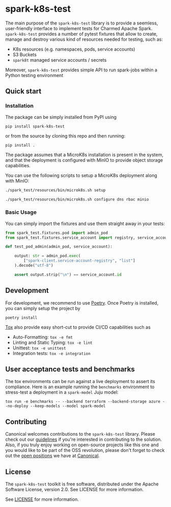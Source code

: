 # spark-k8s-test

The main purpose of the `spark-k8s-test` library is to provide a seemless, user-friendly interface
to implement tests for Charmed Apache Spark. `spark-k8s-test` provides a number of pytest fixtures 
that allow to create, manage and destroy various kind of resources needed for testing, 
such as:

* K8s resources (e.g. namespaces, pods, service accounts)
* S3 Buckets
* `spark8t` managed service accounts / secrets

Moreover, `spark-k8s-test` provides simple API to run spark-jobs within a Python testing 
environment

## Quick start

### Installation

The package can be simply installed from PyPI using

```commandline
pip install spark-k8s-test 
```

or from the source by cloning this repo and then running:

```commandline
pip install .
```

The package assumes that a MicroK8s installation is present in the system, and 
that the deployment is configured with MinIO to provide object storage capabilities.

You can use the following scripts to setup a MicroK8s deployment along with MinIO:

```bash
./spark_test/resources/bin/microk8s.sh setup

./spark_test/resources/bin/microk8s.sh configure dns rbac minio
```

### Basic Usage

You can simply import the fixtures and use them straight away in your tests:

```python
from spark_test.fixtures.pod import admin_pod
from spark_test.fixtures.service_account import registry, service_account

def test_pod_admin(admin_pod, service_account):

    output: str = admin_pod.exec(
        ["spark-client.service-account-registry", "list"]
    ).decode("utf-8")

    assert output.strip("\n") == service_account.id
```

## Development

For development, we recommend to use [Poetry](https://python-poetry.org/). Once Poetry 
is installed, you can simply setup the project by 

```commandline
poetry install
```

[Tox](https://tox.wiki/) also provide easy short-cut to provide CI/CD capabilities
such as

* Auto-Formatting: `tox -e fmt`
* Linting and Static Typing: `tox -e lint`
* Unittest: `tox -e unittest`
* Integration tests: `tox -e integration`

## User acceptance tests and benchmarks

The tox environments can be run against a live deployment to assert its compliance.
Here is an example running the `benchmarks` environment to stress-test a deployment in a `spark-model` Juju model:
```shell
tox run -e benchmarks -- --backend terraform --backend-storage azure --no-deploy --keep-models --model spark-model
```

## Contributing

Canonical welcomes contributions to the `spark-k8s-test` library. Please check out our [guidelines](./CONTRIBUTING.md) if you're interested in contributing to the solution. Also, if you truly enjoy working on open-source projects like this one and you would like to be part of the OSS revolution, please don't forget to check out the [open positions](https://canonical.com/careers/all) we have at [Canonical](https://canonical.com/).  

## License

The `spark-k8s-test` toolkit is free software, distributed under the Apache Software License, version 2.0. See LICENSE for more information.

See [LICENSE](LICENSE) for more information.
